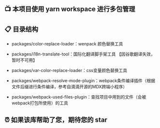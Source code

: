 ## 📺 本项目使用 yarn workspace 进行多包管理

## 📋 目录结构

- packages/color-replace-loader：wenpack 颜色替换工具

- packages/i18n-translate-tool：国际化翻译脚手架工具 【因谷歌翻译失效，暂时不可用】
- packages/var-color-replace-loader：css变量颜色替换工具

- packages/webpack-resolve-mode-plugin：webpack条件编译插件（根据文件后缀进行条件编译，参考自滴滴开源的MDX跨端小程序）

- packages/webpack-used-files-plugin：查找项目中用到的文件（会被webpack打包所使用）的工具

## ⏰ 如果该库帮助了您，期待您的 star
